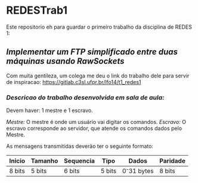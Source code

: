 # REDESTrab1

Este repositorio eh para guardar o primeiro trabalho da disciplina de REDES 1: 

## *Implementar um FTP simplificado entre duas máquinas usando RawSockets*

Com muita gentileza, um colega me deu o link do trabalho dele para servir de inspiracao:
https://gitlab.c3sl.ufpr.br/lfo14/t1_redes1

### *Descricao do trabalho desenvolvida em sala de aula:*

Devem haver: 1 mestre e 1 escravo.

*Mestre:* O mestre é onde um usuário vai digitar os comandos.
*Escravo:* O escravo corresponde ao servidor, que atende os comandos dados pelo Mestre.

As mensagens transmitidas deverão ter o seguinte formato:

| Inicio        | Tamanho       | Sequencia     | Tipo          | Dados                      | Paridade      |
| ------------- | ------------- | ------------- | ------------- | -------------------------- | ------------- |
| 8 bits        | 5 bits        | 6 bits        | 5 bits        | 0⁻31 bytes                 | 8 bits        |

